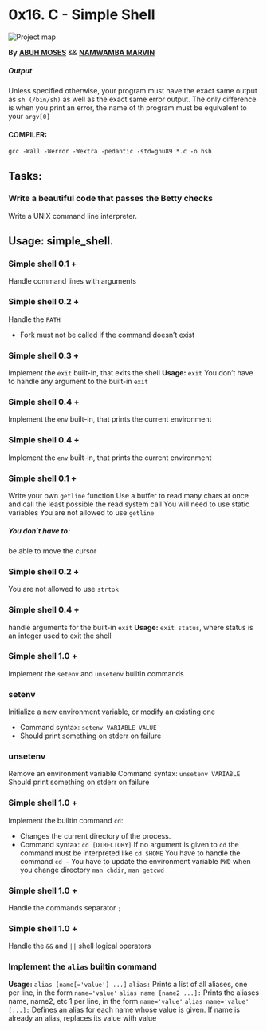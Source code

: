 # 0x16. C - Simple Shell
![Project map]()

**By** [__ABUH MOSES__](https://github.com/hectoriabandini) && [**NAMWAMBA MARVIN**](https://github.com/NamwambaMarvin)
##### Output
Unless specified otherwise, your program must have the exact same output as `sh (/bin/sh)` as well as the exact same error output.
The only difference is when you print an error, the name of th program must be equivalent to your `argv[0]`

#### COMPILER:
```gcc -Wall -Werror -Wextra -pedantic -std=gnu89 *.c -o hsh```
## Tasks: 
### Write a beautiful code that passes the Betty checks
Write a UNIX command line interpreter.
## Usage: simple_shell.
### Simple shell 0.1 +
Handle command lines with arguments
### Simple shell 0.2 +
Handle the `PATH`
 - Fork must not be called if the command doesn’t exist
### Simple shell 0.3 +
Implement the `exit` built-in, that exits the shell
__Usage:__ `exit`
You don’t have to handle any argument to the built-in `exit`
### Simple shell 0.4 +
Implement the `env` built-in, that prints the current environment
### Simple shell 0.4 +
Implement the `env` built-in, that prints the current environment
### Simple shell 0.1 +
Write your own `getline` function
Use a buffer to read many chars at once and call the least possible the read system call
You will need to use static variables
You are not allowed to use `getline`
##### You don’t have to:
be able to move the cursor
### Simple shell 0.2 +
You are not allowed to use `strtok`
### Simple shell 0.4 +
handle arguments for the built-in `exit`
**Usage:** `exit status`, where status is an integer used to exit the shell
### Simple shell 1.0 +
Implement the `setenv` and `unsetenv` builtin commands
### setenv
Initialize a new environment variable, or modify an existing one
- Command syntax: `setenv VARIABLE VALUE`
- Should print something on stderr on failure
### unsetenv
Remove an environment variable
Command syntax: `unsetenv VARIABLE`
Should print something on stderr on failure
### Simple shell 1.0 +
Implement the builtin command `cd`:
- Changes the current directory of the process.
- Command syntax: `cd [DIRECTORY]`
If no argument is given to `cd` the command must be interpreted like `cd $HOME`
You have to handle the command `cd -`
You have to update the environment variable `PWD` when you change directory
`man chdir`, `man getcwd`
### Simple shell 1.0 +
Handle the commands separator `;`
### Simple shell 1.0 +
Handle the `&&` and `||` shell logical operators

### Implement the `alias` builtin command
**Usage:** ```alias [name[='value'] ...]```
`alias:` Prints a list of all aliases, one per line, in the form `name='value'`
`alias name [name2 ...]:` Prints the aliases name, name2, etc 1 per line, in the form `name='value'`
`alias name='value' [...]:` Defines an alias for each name whose value is given. If name is already an alias, replaces its value with value
